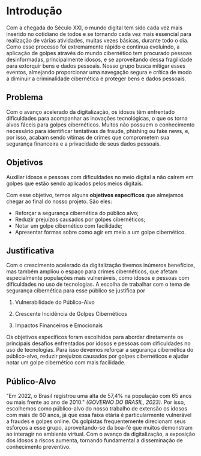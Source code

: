 # Introdução

Com a chegada do Século XXI, o mundo digital tem sido cada vez mais inserido no cotidiano de todos e se tornando cada vez mais essencial para realização de várias atividades, muitas vezes básicas, durante todo o dia. Como esse processo foi extremamente rápido e continua evoluindo, a aplicação de golpes através do mundo cibernético tem procurado pessoas desinformadas, principalmente idosos, e se aproveitando dessa fragilidade para extorquir bens e dados pessoais. Nosso grupo busca mitigar esses eventos, almejando proporcionar uma navegação segura e crítica de modo a diminuir a criminalidade cibernética e proteger bens e dados pessoais.

## Problema
Com o avanço acelerado da digitalização, os idosos têm enfrentado dificuldades para acompanhar as inovações tecnológicas, o que os torna alvos fáceis para golpes cibernéticos. Muitos não possuem o conhecimento necessário para identificar tentativas de fraude, phishing ou fake news, e, por isso, acabam sendo vítimas de crimes que comprometem sua segurança financeira e a privacidade de seus dados pessoais.

## Objetivos

Auxiliar idosos e pessoas com dificuldades no meio digital a não caírem em golpes que estão sendo aplicados pelos meios digitais.

Com esse objetivo, temos alguns **objetivos específicos** que almejamos chegar ao final do nosso projeto. São eles:

* Reforçar a segurança cibernética do público alvo;
* Reduzir prejuízos causados por golpes cibernéticos;
* Notar um golpe cibernético com facilidade;
* Apresentar formas sobre como agir em meio a um golpe cibernético.

## Justificativa

Com o crescimento acelerado da digitalização tivemos inúmeros benefícios, mas também ampliou o espaço para crimes cibernéticos, que afetam especialmente populações mais vulneráveis, como idosos e pessoas com dificuldades no uso de tecnologias. A escolha de trabalhar com o tema de segurança cibernética para esse público se justifica por

1. Vulnerabilidade do Público-Alvo

2. Crescente Incidência de Golpes Cibernéticos

3. Impactos Financeiros e Emocionais

Os objetivos específicos foram escolhidos para abordar diretamente os principais desafios enfrentados por idosos e pessoas com dificuldades no uso de tecnologias.
Para isso devemos reforçar a segurança cibernética do público-alvo, reduzir prejuízos causados por golpes cibernéticos e ajudar notar um golpe cibernético com mais facilidade.


## Público-Alvo

"Em 2022, o Brasil registrou uma alta de 57,4% na população com 65 anos ou mais frente ao ano de 2010." _(GOVERNO DO BRASIL, 2023)_. Por isso, escolhemos como público-alvo do nosso trabalho de extensão os idosos com mais de 60 anos, já que essa faixa etária é particularmente vulnerável a fraudes e golpes online. Os golpistas frequentemente direcionam seus esforços a esse grupo, aproveitando-se da boa-fé que muitos demonstram ao interagir no ambiente virtual. Com o avanço da digitalização, a exposição dos idosos a riscos aumenta, tornando fundamental a disseminação de conhecimento preventivo.
